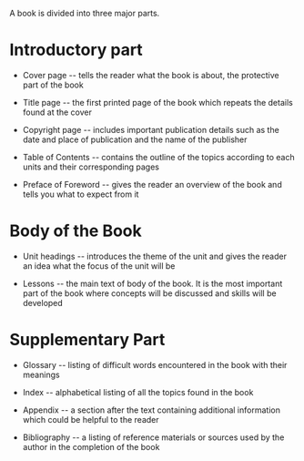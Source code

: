 <!--
.. title: Parts of a Book
.. slug: parts-of-a-book
.. date: 2020-04-14 14:19:43 UTC+08:00
.. tags: English
.. category: English
.. link: 
.. description: 
.. type: text
-->

A book is divided into three major parts.

# Introductory part

-   Cover page -- tells the reader what the book is about, the protective part of the book

-   Title page -- the first printed page of the book which repeats the details found at the cover

-   Copyright page -- includes important publication details such as the date and place of publication and the name of the publisher

-   Table of Contents -- contains the outline of the topics according to each units and their corresponding pages

-   Preface of Foreword -- gives the reader an overview of the book and tells you what to expect from it

# Body of the Book

-   Unit headings -- introduces the theme of the unit and gives the reader an idea what the focus of the unit will be

-   Lessons -- the main text of body of the book. It is the most important part of the book where concepts will be discussed and skills will be developed

# Supplementary Part

-   Glossary -- listing of difficult words encountered in the book with their meanings

-   Index -- alphabetical listing of all the topics found in the book

-   Appendix -- a section after the text containing additional information which could be helpful to the reader

-   Bibliography -- a listing of reference materials or sources used by the author in the completion of the book

